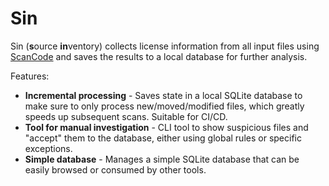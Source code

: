# Sin

Sin (**s**ource **in**ventory) collects license information from all input files
using [ScanCode](https://github.com/nexB/scancode-toolkit) and saves the
results to a local database for further analysis.

Features:

-  **Incremental processing** - Saves state in a local SQLite database to
   make sure to only process new/moved/modified files, which greatly speeds up
   subsequent scans. Suitable for CI/CD.
-  **Tool for manual investigation** - CLI tool to show suspicious files
   and "accept" them to the database, either using global rules or specific
   exceptions.
-  **Simple database** - Manages a simple SQLite database that can be easily
   browsed or consumed by other tools.
